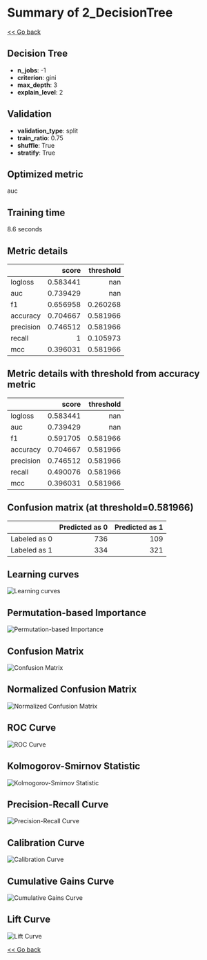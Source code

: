 # Summary of 2_DecisionTree

[<< Go back](../README.md)

## Decision Tree

- **n_jobs**: -1
- **criterion**: gini
- **max_depth**: 3
- **explain_level**: 2

## Validation

- **validation_type**: split
- **train_ratio**: 0.75
- **shuffle**: True
- **stratify**: True

## Optimized metric

auc

## Training time

8.6 seconds

## Metric details

|           |    score |   threshold |
|:----------|---------:|------------:|
| logloss   | 0.583441 |  nan        |
| auc       | 0.739429 |  nan        |
| f1        | 0.656958 |    0.260268 |
| accuracy  | 0.704667 |    0.581966 |
| precision | 0.746512 |    0.581966 |
| recall    | 1        |    0.105973 |
| mcc       | 0.396031 |    0.581966 |

## Metric details with threshold from accuracy metric

|           |    score |   threshold |
|:----------|---------:|------------:|
| logloss   | 0.583441 |  nan        |
| auc       | 0.739429 |  nan        |
| f1        | 0.591705 |    0.581966 |
| accuracy  | 0.704667 |    0.581966 |
| precision | 0.746512 |    0.581966 |
| recall    | 0.490076 |    0.581966 |
| mcc       | 0.396031 |    0.581966 |

## Confusion matrix (at threshold=0.581966)

|              |   Predicted as 0 |   Predicted as 1 |
|:-------------|-----------------:|-----------------:|
| Labeled as 0 |              736 |              109 |
| Labeled as 1 |              334 |              321 |

## Learning curves

![Learning curves](learning_curves.png)

## Permutation-based Importance

![Permutation-based Importance](permutation_importance.png)

## Confusion Matrix

![Confusion Matrix](confusion_matrix.png)

## Normalized Confusion Matrix

![Normalized Confusion Matrix](confusion_matrix_normalized.png)

## ROC Curve

![ROC Curve](roc_curve.png)

## Kolmogorov-Smirnov Statistic

![Kolmogorov-Smirnov Statistic](ks_statistic.png)

## Precision-Recall Curve

![Precision-Recall Curve](precision_recall_curve.png)

## Calibration Curve

![Calibration Curve](calibration_curve_curve.png)

## Cumulative Gains Curve

![Cumulative Gains Curve](cumulative_gains_curve.png)

## Lift Curve

![Lift Curve](lift_curve.png)

[<< Go back](../README.md)
